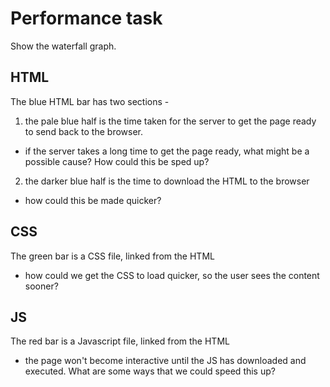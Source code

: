 # Performance task

Show the waterfall graph.

## HTML
The blue HTML bar has two sections - 

1. the pale blue half is the time taken for the server to get the page ready to send back to the browser.
- if the server takes a long time to get the page ready, what might be a possible cause? How could this be sped up?
2. the darker blue half is the time to download the HTML to the browser
- how could this be made quicker?

## CSS
The green bar is a CSS file, linked from the HTML
- how could we get the CSS to load quicker, so the user sees the content sooner?

## JS
The red bar is a Javascript file, linked from the HTML
- the page won't become interactive until the JS has downloaded and executed. What are some ways that we could speed this up?
